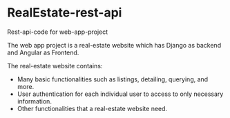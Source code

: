 # RealEstate-rest-api
Rest-api-code for web-app-project

The web app project is a real-estate website which has Django as backend and Angular as Frontend.

The real-estate website contains:
+ Many basic functionalities such as listings, detailing, querying, and more.
+ User authentication for each individual user to access to only necessary information.
+ Other functionalities that a real-estate website need. 
